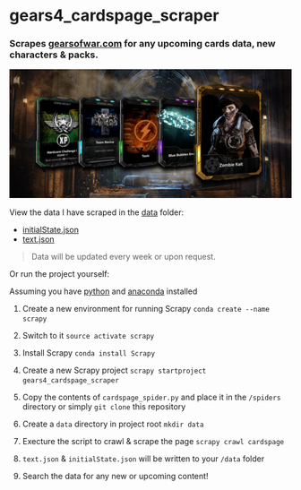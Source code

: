 # gears4_cardspage_scraper

### Scrapes [gearsofwar.com](https://gearsofwar.com/en-us/cards) for any upcoming cards data, new characters & packs.


![cardspage](https://github.com/TheanosLearning/gears4_cardspage_scraper/raw/master/images/cardspage.png)

View the data I have scraped in the [data](https://github.com/TheanosLearning/gears4_cardspage_scraper/tree/master/data) folder:

* [initialState.json](https://github.com/TheanosLearning/gears4_cardspage_scraper/blob/master/data/initialState.json)
* [text.json](https://github.com/TheanosLearning/gears4_cardspage_scraper/blob/master/data/text.json)

> Data will be updated every week or upon request.

Or run the project yourself:

Assuming you have [python](https://www.python.org/) and [anaconda](https://www.continuum.io/downloads) installed

1. Create a new environment for running Scrapy ```conda create --name scrapy```

2. Switch to it ```source activate scrapy```

3. Install Scrapy ```conda install Scrapy```

4. Create a new Scrapy project ```scrapy startproject gears4_cardspage_scraper```

5. Copy the contents of ```cardspage_spider.py``` and place it in the ```/spiders``` directory
    or simply ```git clone``` this repository

6. Create a ```data``` directory in project root ```mkdir data```

7. Execture the script to crawl & scrape the page ```scrapy crawl cardspage```

8. ```text.json``` & ```initialState.json``` will be written to your ```/data``` folder

9. Search the data for any new or upcoming content!
